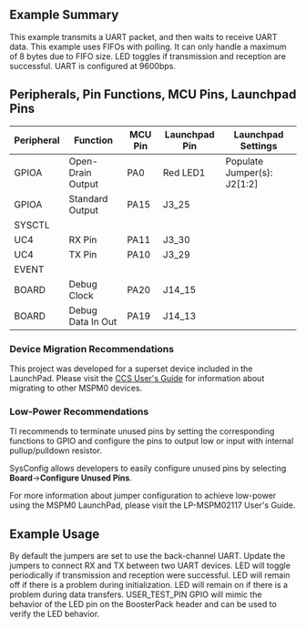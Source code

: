 ## Example Summary

This example transmits a UART packet, and then waits to receive UART data.
This example uses FIFOs with polling. It can only handle a maximum of 8 bytes
due to FIFO size.
LED toggles if transmission and reception are successful.
UART is configured at 9600bps.

## Peripherals, Pin Functions, MCU Pins, Launchpad Pins
| Peripheral | Function | MCU Pin | Launchpad Pin | Launchpad Settings |
| --- | --- | --- | --- | --- |
| GPIOA | Open-Drain Output | PA0 | Red LED1 | Populate Jumper(s): J2[1:2] |
| GPIOA | Standard Output | PA15 | J3_25 |
| SYSCTL |  |  |  |  |
| UC4 | RX Pin | PA11 | J3_30 |  |
| UC4 | TX Pin | PA10 | J3_29 |  |
| EVENT |  |  |  |  |
| BOARD | Debug Clock | PA20 | J14_15 |  |
| BOARD | Debug Data In Out | PA19 | J14_13 |  |

### Device Migration Recommendations
This project was developed for a superset device included in the LaunchPad. Please
visit the [CCS User's Guide](https://software-dl.ti.com/msp430/esd/MSPM0-SDK/latest/docs/english/tools/ccs_ide_guide/doc_guide/doc_guide-srcs/ccs_ide_guide.html#sysconfig-project-migration)
for information about migrating to other MSPM0 devices.

### Low-Power Recommendations
TI recommends to terminate unused pins by setting the corresponding functions to
GPIO and configure the pins to output low or input with internal
pullup/pulldown resistor.

SysConfig allows developers to easily configure unused pins by selecting **Board**→**Configure Unused Pins**.

For more information about jumper configuration to achieve low-power using the
MSPM0 LaunchPad, please visit the LP-MSPM02117 User's Guide.

## Example Usage
By default the jumpers are set to use the back-channel UART. Update the jumpers
to connect RX and TX between two UART devices.
LED will toggle periodically if transmission and reception were successful.
LED will remain off if there is a problem during initialization.
LED will remain on if there is a problem during data transfers.
USER_TEST_PIN GPIO will mimic the behavior of the LED pin on the BoosterPack
header and can be used to verify the LED behavior.
